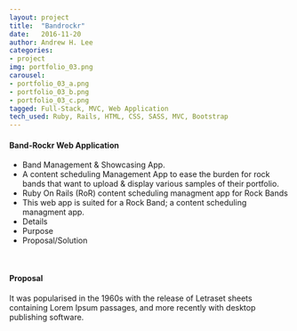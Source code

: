 ```yaml
---
layout: project
title:  "Bandrockr"
date:   2016-11-20
author: Andrew H. Lee
categories:
- project
img: portfolio_03.png
carousel:
- portfolio_03_a.png
- portfolio_03_b.png
- portfolio_03_c.png
tagged: Full-Stack, MVC, Web Application
tech_used: Ruby, Rails, HTML, CSS, SASS, MVC, Bootstrap
---
```


#### Band-Rockr Web Application
* Band Management & Showcasing App.
* A content scheduling Management App to ease the burden for rock bands that want to upload & display various samples of their portfolio.
* Ruby On Rails (RoR) content scheduling managment app for Rock Bands
* This web app is suited for a Rock Band; a content scheduling managment app.
* Details
* Purpose
* Proposal/Solution

<br >

#### Proposal
It was popularised in the 1960s with the release of Letraset sheets containing Lorem Ipsum passages, and more recently with desktop publishing software.

<br >

<div class="row">
  <div class="centered">
    <a href="https://github.com/andrew-h-lee/bandrockr">
      <span class="hb hb-sm spin hb-github-inv"><i class="fa fa-github"></i></span></a>
    <a href="https://www.behance.net/gallery/38209549/Bandrockr">
      <span class="hb hb-sm spin hb-behance-inv"><i class="fa fa-behance"></i></span></a>
  </div>
</div>
